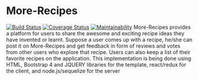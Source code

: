 # More-Recipes

[![Build Status](https://travis-ci.org/nzediegwu1/More-Recipes.svg?branch=develop)](https://travis-ci.org/nzediegwu1/More-Recipes) [![Coverage Status](https://coveralls.io/repos/github/nzediegwu1/More-Recipes/badge.svg?branch=develop)](https://coveralls.io/github/nzediegwu1/More-Recipes?branch=develop)
[![Maintainability](https://api.codeclimate.com/v1/badges/b87736c6c5ec60140fa5/maintainability)](https://codeclimate.com/github/nzediegwu1/More-Recipes/maintainability)
More-Recipes provides a platform for users to share the awesome and exciting  recipe ideas they  have invented or learnt.  Suppose a user comes up with a recipe,  he/she can post it on  More-Recipes and  get feedback in form of reviews and votes from other users who explore that  recipe. Users can also keep a list of their favorite recipes on the application. This implementation is being done using HTML, Bootstrap 4 and JQUERY libraries for the template, react/redux for the client, and node.js/sequelize for the server
